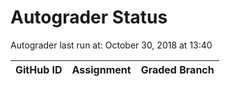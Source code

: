 # Autograder Status
Autograder last run at: October 30, 2018 at 13:40

| GitHub ID | Assignment | Graded Branch |
|-----------|------------|---------------|
